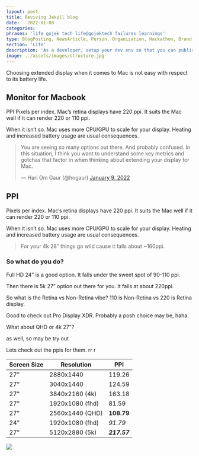 ```yaml
---
layout: post
title: Reviving Jekyll blog
date:   2022-01-08
categories:
phrases: 'life gojek tech life@gojektech failures learnings'
type: BlogPosting, NewsArticle, Person, Organization, Hackathon, Brand, Atlas, Guide, Failures, Learnings
section: 'Life'
description: 'As a developer, setup your dev env so that you can publish blogs once again'
image: ../assets/images/structure.jpg
---
```


<meta name="twitter:card" content="summary_large_image" />
<meta name="twitter:site" content="@hogaur" />
<meta name="twitter:creator" content="@hogaur" />
<meta property="og:url" content="{{post.url}}" />
<meta property="og:title" content="{{post.title}}" />
<meta property="og:description" content="{{post.description}}" />
<meta property="og:image" content="{{post.image}}" />

Choosing extended display when it comes to Mac is not easy with respect to its battery life.

## Monitor for Macbook

PPI
Pixels per index. Mac’s retina displays have 220 ppi. 
It suits the Mac well if it can render 220 or 110 ppi.

When it isn’t so. Mac uses more CPU/GPU to scale for your display.
Heating and increased battery usage are usual consequences.


<blockquote class="twitter-tweet"><p lang="en" dir="ltr">You are seeing
so many options out there. And probably confused. In this situation, I
think you want to understand some key metrics and gotchas that factor in
when thinking about extending your display for Mac.</p>&mdash; Hari Om
Gaur (@hogaur) <a
href="https://twitter.com/hogaur/status/1480106327619760129?ref_src=twsrc%5Etfw">January
9, 2022</a></blockquote> <script async
src="https://platform.twitter.com/widgets.js" charset="utf-8"></script>


## PPI

Pixels per index. Mac’s retina displays have 220 ppi. 
It suits the Mac well if it can render 220 or 110 ppi.

When it isn’t so. Mac uses more CPU/GPU to scale for your display.
Heating and increased battery usage are usual consequences.

> For your 4k 28” things go wild cause it falls about ~160ppi.

### So what do you do?

Full HD 24” is a good option.
It falls under the sweet spot of 90-110 ppi.

Then there is 5k 27” option out there for you.
It falls at about 220ppi.

So what is the Retina vs Non-Retina vibe?
110 is Non-Retina vs 220 is Retina display.

Good to check out Pro Display XDR.
Probably a posh choice may be, haha. 

What about QHD or 4k 27"?

as well, so may be try out 

Lets check out the ppis for them.
rr
r

Screen Size | Resolution | PPI |
----------- | ----------- | ----------- |
27" | 2880x1440 | 119.26 |
27" | 3040x1440 | 124.59 |
27" | 3840x2160 (4k) | 163.18 |
27" | 1920x1080 (fhd) | 81.59 |
27" | 2560x1440 (QHD) | **108.79**  |
24" | 1920x1080 (fhd) | *91.79* |
27" | 5120x2880 (5k) | ***217.57*** |

<div style="text-align:left"><img src="ppi.png" /></div>
<br>
